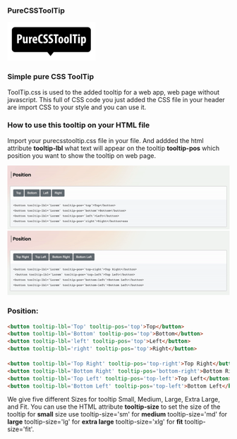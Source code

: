 ### PureCSSToolTip

<img src='https://raw.githubusercontent.com/iamsgokul/pureCSSToolTip/main/images/PureCSSToolTip.svg' style="width:200px;"/>

### Simple pure CSS ToolTip

ToolTip.css is used to the added tooltip for a web app, web page without javascript. This full of CSS code you just added the CSS file in your header are import CSS to your style and you can use it.

### How to use this tooltip on your HTML file

Import your purecsstooltip.css file in your file. And addded the html attribute <b>tooltip-lbl</b> what text will appear on the tooltip <b>tooltip-pos</b> which position you want to show the tooltip on web page.

<img src='https://raw.githubusercontent.com/iamsgokul/pureCSSToolTip/main/images/tool-tip.gif'/>

<img src='https://raw.githubusercontent.com/iamsgokul/pureCSSToolTip/main/images/tooltip-position.gif'/>

### Position:

```html
<button tooltip-lbl='Top' tooltip-pos='top'>Top</button>
<button tooltip-lbl='Bottom' tooltip-pos='top'>Bottom</button>
<button tooltip-lbl='left' tooltip-pos='top'>Left</button>
<button tooltip-lbl='right' tooltip-pos='top'>Right</button>

<button tooltip-lbl='Top Right' tooltip-pos='top-right'>Top Right</button>
<button tooltip-lbl='Bottom Right' tooltip-pos='bottom-right'>Bottom Right</button>
<button tooltip-lbl='Top Left' tooltip-pos='top-left'>Top Left</button>
<button tooltip-lbl='Bottom Left' tooltip-pos='top-left'>Bottom Left</button>
```

We give five different Sizes for tooltip Small, Medium, Large, Extra Large, and Fit. You can use the HTML attribute <b>tooltip-size</b> to set the size of the tooltip for <b>small</b> size use tooltip-size='sm' for <b>medium</b> tooltip-size='md' for <b>large</b> tooltip-size='lg' for <b>extra large</b> tooltip-size='xlg' for <b>fit</b> tooltip-size='fit'.